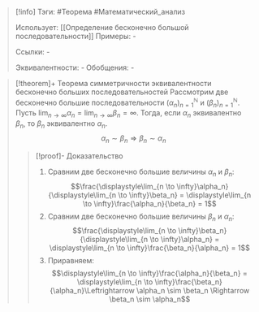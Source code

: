 > [!info]
> Тэги: #Теорема #Математический_анализ   
> 
> Использует: [[Определение бесконечно большой последовательности]]
> Примеры: *-*
> 
> Ссылки: *-*
> 
> Эквивалентности: *-*
> Обобщения: *-*

> [!theorem]+ Теорема симметричности эквивалентности бесконечно больших последовательностей
> Рассмотрим две бесконечно большие последовательности $(\alpha_n)_{n=1}^{\mathbb N}$ и $(\beta_n)_{n=1}^{\mathbb N}$. Пусть $\displaystyle\lim_{n \to \infty}\alpha_n = \lim_{n \to \infty}\beta_n = \infty$. Тогда, если $\alpha_n$ эквивалентно $\beta_n$, то  $\beta_n$ эквивалентно $\alpha_n$. $$\alpha_n \sim \beta_n \Rightarrow \beta_n \sim \alpha_n$$
> > [!proof]- Доказательство
> > 1. Сравним две бесконечно большие величины $\alpha_n$ и $\beta_n$: $$\frac{\displaystyle\lim_{n \to \infty}\alpha_n}{\displaystyle\lim_{n \to \infty}\beta_n} = \displaystyle\lim_{n \to \infty}\frac{\alpha_n}{\beta_n} = 1$$
> > 2. Сравним две бесконечно большие величины $\beta_n$ и $\alpha_n$: $$\frac{\displaystyle\lim_{n \to \infty}\beta_n}{\displaystyle\lim_{n \to \infty}\alpha_n} = \displaystyle\lim_{n \to \infty}\frac{\beta_n}{\alpha_n} = 1$$
> > 3. Приравняем: $$\displaystyle\lim_{n \to \infty}\frac{\alpha_n}{\beta_n} = \displaystyle\lim_{n \to \infty}\frac{\beta_n}{\alpha_n}\Leftrightarrow \alpha_n \sim \beta_n \Rightarrow \beta_n \sim \alpha_n$$
